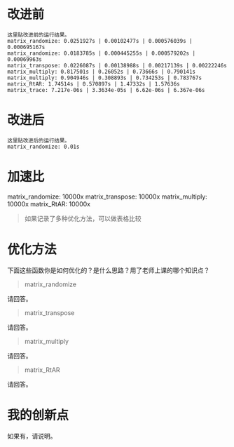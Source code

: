 # 改进前

```
这里贴改进前的运行结果。
matrix_randomize: 0.0251927s | 0.00102477s | 0.000576039s | 0.000695167s
matrix_randomize: 0.0183785s | 0.000445255s | 0.000579202s | 0.00069963s
matrix_transpose: 0.0226087s | 0.00138988s | 0.00217139s | 0.00222246s
matrix_multiply: 0.817501s | 0.26052s | 0.73666s | 0.790141s
matrix_multiply: 0.904946s | 0.308893s | 0.734253s | 0.783767s
matrix_RtAR: 1.74514s | 0.570897s | 1.47332s | 1.57636s
matrix_trace: 7.217e-06s | 3.3634e-05s | 6.62e-06s | 6.367e-06s
```

# 改进后

```
这里贴改进后的运行结果。
matrix_randomize: 0.01s
```

# 加速比

matrix_randomize: 10000x
matrix_transpose: 10000x
matrix_multiply: 10000x
matrix_RtAR: 10000x

> 如果记录了多种优化方法，可以做表格比较

# 优化方法

下面这些函数你是如何优化的？是什么思路？用了老师上课的哪个知识点？

> matrix_randomize

请回答。

> matrix_transpose

请回答。

> matrix_multiply

请回答。

> matrix_RtAR

请回答。

# 我的创新点

如果有，请说明。
